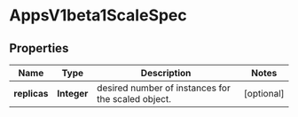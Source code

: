 
# AppsV1beta1ScaleSpec

## Properties
Name | Type | Description | Notes
------------ | ------------- | ------------- | -------------
**replicas** | **Integer** | desired number of instances for the scaled object. |  [optional]



